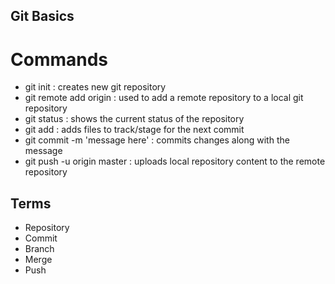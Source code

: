 ## Git Basics
# Commands
- git init : creates new git repository
- git remote add origin : used to add a remote repository to a local git repository
- git status : shows the current status of the repository
- git add : adds files to track/stage for the next commit
- git commit -m 'message here' : commits changes along with the message
- git push -u origin master : uploads local repository content to the remote repository

## Terms
- Repository
- Commit
- Branch
- Merge
- Push